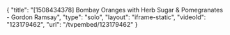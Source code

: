 {
    "title": "[1508434378] Bombay Oranges with Herb Sugar & Pomegranates - Gordon Ramsay",
    "type": "solo",
    "layout": "iframe-static",
    "videoId": "123179462",
    "url": "\/tvpembed\/123179462"
}